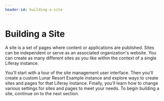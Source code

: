 ```yaml
---
header-id: building-a-site
---
```


# Building a Site

A site is a set of pages where content or applications are published. Sites can
be independent or serve as an associated organization's website. You can create
as many different sites as you like within the context of a single Liferay
instance.

You'll start with a tour of the site management user interface. Then you'll
create a custom Lunar Resort Example instance and explore ways to create sites
and pages for that Liferay instance. Finally, you'll learn how to change various
settings for sites and pages to meet your needs. To begin building a site,
continue on to the next section.

